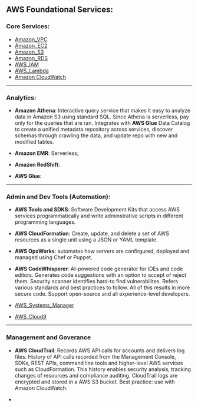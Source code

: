 ## AWS Foundational Services:

### Core Services:

- [Amazon_VPC](./VPC.md)
- [Amazon_EC2](./EC2.md)
- [Amazon_S3](./S3.md)
- [Amazon_RDS](./RDS.md)
- [AWS_IAM](./AWS_IAM.md)
- [AWS_Lambda](./AWS_Lambda.md)
- [Amazon CloudWatch](./CloudWatch.md)

---
### Analytics:
- **Amazon Athena**: Interactive query service that makes it easy to analyze data in Amazon S3 using standard SQL. Since Athena is serverless, pay only for the queries that are ran. Integrates with **AWS Glue** Data Catalog to create a unified metadata repository across services, discover schemas through crawling the data, and update repo with new and modified tables. 

- **Amazon EMR**: Serverless;  

- **Amazon RedShift**:

- **AWS Glue**: 


---

### Admin and Dev Tools (Automation):

- **AWS Tools and SDKS**: Software Development Kits that access AWS services programmatically and write adminstrative scripts in different programming languages.

- **AWS CloudFormation**: Create, update, and delete a set of AWS resources as a single unit using a JSON or YAML template.

- **AWS OpsWorks**: automates how servers are confirgured, deployed and managed using Chef or Puppet.

- **AWS CodeWhisperer**: AI-powered code generator for IDEs and code editors. Generates code suggestions with an option to accept of reject them. Security scanner identifies hard-to find vulnerabilites. Refers various standards and best practices to follow. All of this results in more secure code. Support open-source and all experience-level developers. 

- [AWS_Systems_Manager](./AWS_SYS_MAN.md)

- [AWS_Cloud9](./AWS_CLD_9.md)

---

### Management and Goverance

- **AWS CloudTrail**: Records AWS API calls for accounts and delivers log files. History of API calls recorded from the Management Console, SDKs, REST APIs, command line tools and higher-level AWS services such as CloudFormation. This history enables security analysis, tracking changes of resources and compliance auditing. CloudTrail logs are encrypted and stored in a AWS S3 bucket. Best practice: use with Amazon CloudWatch. 

-

